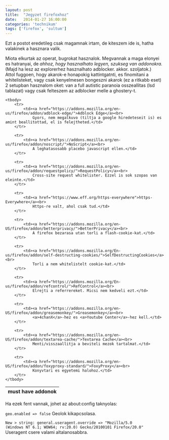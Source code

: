```yaml
---
layout: post
title:  "Jegyzet firefoxhoz"
date:   2014-01-27 16:00:00
categories: 'technikum'
tags: ['firefox', 'sultum']
---
```


Ezt a postot eredetileg csak magamnak irtam, de kiteszem ide is, hatha valakinek a hasznara valik.

Miota elkurtak az operat, bugrokat hasznalok. Megvannak a maga elonyei es hatranyai, de <em>ahhoz, hogy hasznalhato legyen, szukseg van addonokra.</em> (Majd ha lesz az explorerhez hasznalhato adblocker. akkor. szoljatok.)<br>
Attol fuggoen, hogy akarok-e honapokig kattintgatnti, es finomitani a whitelisteket, vagy csak kenyelmesen bongeszni akarok (ez a ritkabb eset) 2 setupban hasznalom oket: van a full autistic paranoia osszeallitas (lsd tablazat) vagy csak felteszem az adblocker melle a ghostery-t.

<table class="pure-table pure-table-horizontal">
    <thead>
        <tr>
            <th>must have addonok</th>
        </tr>
    </thead>

    <tbody>
        <tr>
            <td><a href="https://addons.mozilla.org/en-us/firefox/addon/adblock-edge/">Adblock Edge</a><br>
                Gyors, nem megalkuvo (tiltja a google hiredeteseit is) es amint beallitottad, el is felejtheted.</td>
        </tr>

        <tr>
            <td><a href="https://addons.mozilla.org/en-us/firefox/addon/noscript/">NoScript</a><br>
                A leghatasosabb placebo javascript ellen.</td>
        </tr>

        <tr>
            <td><a href="https://addons.mozilla.org/en-us/firefox/addon/requestpolicy/">RequestPolicy</a><br>
                Cross-site request whitelister. Ezzel is sok szopas van eleinte.</td>
        </tr>

        <tr>
            <td><a href="https://www.eff.org/https-everywhere">https-Everywhere</a><br>
                Https-re valt, ahol csak tud.</td>
        </tr>

        <tr>
            <td><a href="https://addons.mozilla.org/en-US/firefox/addon/betterprivacy/">BetterPrivacy</a><br>
                A firefox bezarasa utan torli a flash-cookie-kat.</td>
        </tr>

        <tr>
            <td><a href="https://addons.mozilla.org/En-us/firefox/addon/self-destructing-cookies/">SelfDestructingCookies</a><br>
                Torli a nem whitelistelt cookie-kat.</td>
        </tr>

        <tr>
            <td><a href="https://addons.mozilla.org/En-us/firefox/addon/refcontrol/">RefControl</a><br>
                Elrejti a referrereket. Micsi nem kedveli ezt.</td>
        </tr>

        <tr>
            <td><a href="https://addons.mozilla.org/en-US/firefox/addon/greasemonkey/">Greasemonkey</a><br>
                <a>4chanX</a>-hez es <a>Youtube Center</a>-hez kell.</td>
        </tr>

        <tr>
            <td><a href="https://addons.mozilla.org/en-US/firefox/addon/textarea-cache/">Textarea Cache</a><br>
                Menti/visszaallitja a beviteli mezok tartalmat.</td>
        </tr>

        <tr>
            <td><a href="https://addons.mozilla.org/en-US/firefox/addon/foxyproxy-standard/">FoxyProxy</a><br>
                Konyvtari es egyetemi halohoz.</td>
        </tr>
    </tbody>
</table>

Ha ezek fent vannak, johet az about:config taknyolas:

<code>geo.enabled => false</code> Geolok kikapcsolasa.

<code>New > string: general.useragent.override => "Mozilla/5.0 (Windows NT 6.1; WOW64; rv:20.0) Gecko/20100101 Firefox/20.0"</code> Useragent csere valami altalanosabbra. 
